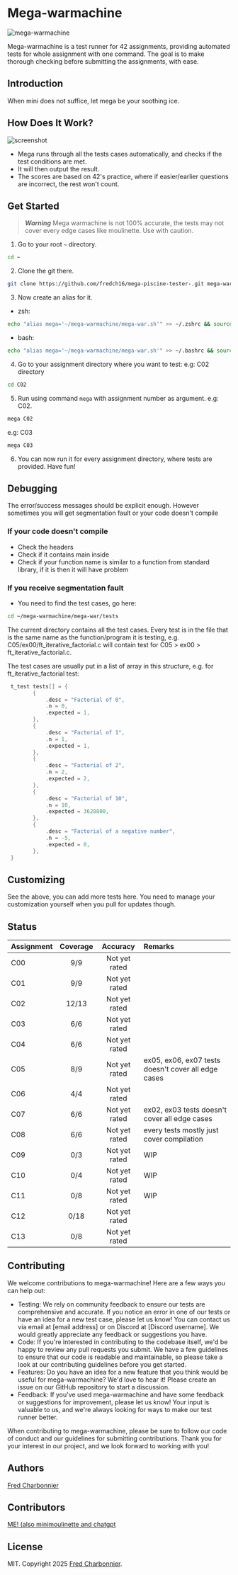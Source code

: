 # Mega-warmachine

![mega-warmachine](mega-warmachine.png)

Mega-warmachine is a test runner for 42 assignments, providing automated tests for whole assignment with one command. The goal is to make thorough checking before submitting the assignments, with ease.


## Introduction

When mini does not suffice, let mega be your soothing ice.

## How Does It Work?

![screenshot](screenshot.jpg)

- Mega runs through all the tests cases automatically, and checks if the test conditions are met.
- It will then output the result.
- The scores are based on 42's practice, where if easier/earlier questions are incorrect, the rest won't count.




## Get Started

> ***Warning***
> Mega warmachine is not 100% accurate, the tests may not cover every edge cases like moulinette. Use with caution.

1. Go to your root `~` directory.

```bash
cd ~
```


2. Clone the git there.

```bash
git clone https://github.com/fredch16/mega-piscine-tester-.git mega-warmachine
```


3. Now create an alias for it.

- zsh:

```zsh
echo "alias mega='~/mega-warmachine/mega-war.sh'" >> ~/.zshrc && source ~/.zshrc
```

- bash:

```bash
echo "alias mega='~/mega-warmachine/mega-war.sh'" >> ~/.bashrc && source ~/.bashrc
```


4. Go to your assignment directory where you want to test: e.g: C02 directory

```bash
cd C02
```


5. Run using command `mega` with assignment number as argument. e.g: C02.

```bash
mega C02
```

e.g: C03

```bash
mega C03
```

6. You can now run it for every assignment directory, where tests are provided. Have fun!

## Debugging

The error/success messages should be explicit enough. However sometimes you will get segmentation fault or your code doesn't compile

### If your code doesn't compile

- Check the headers
- Check if it contains main inside
- Check if your function name is similar to a function from standard library, if it is then it will have problem

### If you receive segmentation fault

- You need to find the test cases, go here:

```bash
cd ~/mega-warmachine/mega-war/tests
```

The current directory contains all the test cases. Every test is in the file that is the same name as the function/program it is testing, e.g. C05/ex00/ft_iterative_factorial.c will contain test for C05 > ex00 > ft_iterative_factorial.c.

The test cases are usually put in a list of array in this structure, e.g. for ft_iterative_factorial test:

``` C
 t_test tests[] = {
        {
            .desc = "Factorial of 0",
            .n = 0,
            .expected = 1,
        },
        {
            .desc = "Factorial of 1",
            .n = 1,
            .expected = 1,
        },
        {
            .desc = "Factorial of 2",
            .n = 2,
            .expected = 2,
        },
        {
            .desc = "Factorial of 10",
            .n = 10,
            .expected = 3628800,
        },
        {
            .desc = "Factorial of a negative number",
            .n = -5,
            .expected = 0,
        },
 }
```


## Customizing

See the above, you can add more tests here. You need to manage your customization yourself when you pull for updates though.


## Status

| Assignment            | Coverage                   | Accuracy         | Remarks         |
| :-------------------- | :------------------------: | :--------------: | :-------------- |
| C00                   | 9/9                        | Not yet rated    |                 |
| C01                   | 9/9                        | Not yet rated    |                 |
| C02                   | 12/13                      | Not yet rated    |                 |
| C03                   | 6/6                        | Not yet rated    |                 |
| C04                   | 6/6                        | Not yet rated    |                 |
| C05                   | 8/9                        | Not yet rated    | ex05, ex06, ex07 tests doesn't cover all edge cases |
| C06                   | 4/4                        | Not yet rated    |                 |
| C07                   | 6/6                        | Not yet rated    | ex02, ex03 tests doesn't cover all edge cases |
| C08                   | 6/6                        | Not yet rated    | every tests mostly just cover compilation |
| C09                   | 0/3                        | Not yet rated    | WIP             |
| C10                   | 0/4                        | Not yet rated    | WIP             |
| C11                   | 0/8                        | Not yet rated    | WIP             |
| C12                   | 0/18                       | Not yet rated    |                 |
| C13                   | 0/8                        | Not yet rated    |                 |


## Contributing

We welcome contributions to mega-warmachine! Here are a few ways you can help out:

- Testing: We rely on community feedback to ensure our tests are comprehensive and accurate. If you notice an error in one of our tests or have an idea for a new test case, please let us know! You can contact us via email at [email address] or on Discord at [Discord username]. We would greatly appreciate any feedback or suggestions you have.
- Code: If you're interested in contributing to the codebase itself, we'd be happy to review any pull requests you submit. We have a few guidelines to ensure that our code is readable and maintainable, so please take a look at our contributing guidelines before you get started.
- Features: Do you have an idea for a new feature that you think would be useful for mega-warmachine? We'd love to hear it! Please create an issue on our GitHub repository to start a discussion.
- Feedback: If you've used mega-warmachine and have some feedback or suggestions for improvement, please let us know! Your input is valuable to us, and we're always looking for ways to make our test runner better.

When contributing to mega-warmachine, please be sure to follow our code of conduct and our guidelines for submitting contributions. Thank you for your interest in our project, and we look forward to working with you!


## Authors

[Fred Charbonnier](https://github.com/fredch16)


## Contributors

[ME! (also minimoulinette and chatgpt](ai.com)


## License

MIT. Copyright 2025 [Fred Charbonnier](https://github.com/frech16).
